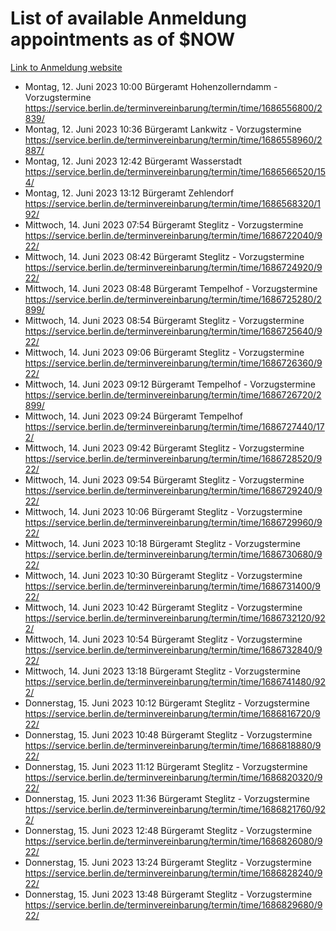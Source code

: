 # List of available Anmeldung appointments as of $NOW
[Link to Anmeldung website](https://service.berlin.de/terminvereinbarung/termin/tag.php?termin=1&anliegen[]=120686&dienstleisterlist=122210,122217,327316,122219,327312,122227,327314,122231,327346,122243,327348,122254,122252,329742,122260,329745,122262,329748,122271,327278,122273,327274,122277,327276,330436,122280,327294,122282,327290,122284,327292,122291,327270,122285,327266,122286,327264,122296,327268,150230,329760,122297,327286,122294,327284,122312,329763,122314,329775,122304,327330,122311,327334,122309,327332,317869,122281,327352,122279,329772,122283,122276,327324,122274,327326,122267,329766,122246,327318,122251,327320,122257,327322,122208,327298,122226,327300&herkunft=http%3A%2F%2Fservice.berlin.de%2Fdienstleistung%2F120686%2F)
- Montag, 12. Juni 2023 10:00 Bürgeramt Hohenzollerndamm - Vorzugstermine https://service.berlin.de/terminvereinbarung/termin/time/1686556800/2839/
- Montag, 12. Juni 2023 10:36 Bürgeramt Lankwitz - Vorzugstermine https://service.berlin.de/terminvereinbarung/termin/time/1686558960/2887/
- Montag, 12. Juni 2023 12:42 Bürgeramt Wasserstadt https://service.berlin.de/terminvereinbarung/termin/time/1686566520/154/
- Montag, 12. Juni 2023 13:12 Bürgeramt Zehlendorf https://service.berlin.de/terminvereinbarung/termin/time/1686568320/192/
- Mittwoch, 14. Juni 2023 07:54 Bürgeramt Steglitz - Vorzugstermine https://service.berlin.de/terminvereinbarung/termin/time/1686722040/922/
- Mittwoch, 14. Juni 2023 08:42 Bürgeramt Steglitz - Vorzugstermine https://service.berlin.de/terminvereinbarung/termin/time/1686724920/922/
- Mittwoch, 14. Juni 2023 08:48 Bürgeramt Tempelhof - Vorzugstermine https://service.berlin.de/terminvereinbarung/termin/time/1686725280/2899/
- Mittwoch, 14. Juni 2023 08:54 Bürgeramt Steglitz - Vorzugstermine https://service.berlin.de/terminvereinbarung/termin/time/1686725640/922/
- Mittwoch, 14. Juni 2023 09:06 Bürgeramt Steglitz - Vorzugstermine https://service.berlin.de/terminvereinbarung/termin/time/1686726360/922/
- Mittwoch, 14. Juni 2023 09:12 Bürgeramt Tempelhof - Vorzugstermine https://service.berlin.de/terminvereinbarung/termin/time/1686726720/2899/
- Mittwoch, 14. Juni 2023 09:24 Bürgeramt Tempelhof https://service.berlin.de/terminvereinbarung/termin/time/1686727440/172/
- Mittwoch, 14. Juni 2023 09:42 Bürgeramt Steglitz - Vorzugstermine https://service.berlin.de/terminvereinbarung/termin/time/1686728520/922/
- Mittwoch, 14. Juni 2023 09:54 Bürgeramt Steglitz - Vorzugstermine https://service.berlin.de/terminvereinbarung/termin/time/1686729240/922/
- Mittwoch, 14. Juni 2023 10:06 Bürgeramt Steglitz - Vorzugstermine https://service.berlin.de/terminvereinbarung/termin/time/1686729960/922/
- Mittwoch, 14. Juni 2023 10:18 Bürgeramt Steglitz - Vorzugstermine https://service.berlin.de/terminvereinbarung/termin/time/1686730680/922/
- Mittwoch, 14. Juni 2023 10:30 Bürgeramt Steglitz - Vorzugstermine https://service.berlin.de/terminvereinbarung/termin/time/1686731400/922/
- Mittwoch, 14. Juni 2023 10:42 Bürgeramt Steglitz - Vorzugstermine https://service.berlin.de/terminvereinbarung/termin/time/1686732120/922/
- Mittwoch, 14. Juni 2023 10:54 Bürgeramt Steglitz - Vorzugstermine https://service.berlin.de/terminvereinbarung/termin/time/1686732840/922/
- Mittwoch, 14. Juni 2023 13:18 Bürgeramt Steglitz - Vorzugstermine https://service.berlin.de/terminvereinbarung/termin/time/1686741480/922/
- Donnerstag, 15. Juni 2023 10:12 Bürgeramt Steglitz - Vorzugstermine https://service.berlin.de/terminvereinbarung/termin/time/1686816720/922/
- Donnerstag, 15. Juni 2023 10:48 Bürgeramt Steglitz - Vorzugstermine https://service.berlin.de/terminvereinbarung/termin/time/1686818880/922/
- Donnerstag, 15. Juni 2023 11:12 Bürgeramt Steglitz - Vorzugstermine https://service.berlin.de/terminvereinbarung/termin/time/1686820320/922/
- Donnerstag, 15. Juni 2023 11:36 Bürgeramt Steglitz - Vorzugstermine https://service.berlin.de/terminvereinbarung/termin/time/1686821760/922/
- Donnerstag, 15. Juni 2023 12:48 Bürgeramt Steglitz - Vorzugstermine https://service.berlin.de/terminvereinbarung/termin/time/1686826080/922/
- Donnerstag, 15. Juni 2023 13:24 Bürgeramt Steglitz - Vorzugstermine https://service.berlin.de/terminvereinbarung/termin/time/1686828240/922/
- Donnerstag, 15. Juni 2023 13:48 Bürgeramt Steglitz - Vorzugstermine https://service.berlin.de/terminvereinbarung/termin/time/1686829680/922/
